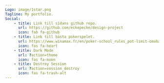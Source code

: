 ```yaml
---
Logo: image/1star.png
Tagline: My portfolio.
Social:
    - title: Link till sidans github repo.
      url: https://github.com/eckepecke/design-project
      icon: fab fa-github
    - title: Link till bästa pokerspelet.
      url: https://www.winamax.fr/en/poker-school_rules_pot-limit-omaha-4-card
      icon: fas fa-heart
    - title: Dark Mode
      url: ?action=theme
      icon: fas fa-moon
    - title: Destroy Session
      url: ?action=session_destroy
      icon: fas fa-trash-alt
---
```

